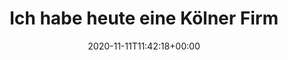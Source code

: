 ---
retweeted: false
source: <a href="https://about.twitter.com/products/tweetdeck" rel="nofollow">TweetDeck</a>
entities:
  hashtags: []
  symbols: []
  user_mentions: []
  urls: []
display_text_range:
- '0'
- '164'
favorite_count: '9'
id_str: '1326490430205272064'
truncated: false
retweet_count: '0'
id: '1326490430205272064'
created_at: Wed Nov 11 11:42:18 +0000 2020
favorited: false
full_text: |-
  Ich habe heute eine Kölner Firma um kurz nach 11:11 Uhr anrufen können &amp; es ist jemand ans Telefon gegangen.
  Es ist also doch nicht alles schlecht unter Corona.
lang: de
tags:
- pesos:twitter
date: '2020-11-11T11:42:18+00:00'
src: https://twitter.com/bascht/status/1326490430205272064
original_url: https://twitter.com/bascht/status/1326490430205272064
type: twitter_tweet
text: |-
  Ich habe heute eine Kölner Firma um kurz nach 11:11 Uhr anrufen können &amp; es ist jemand ans Telefon gegangen.
  Es ist also doch nicht alles schlecht unter Corona.
title: Ich habe heute eine Kölner Firm

---